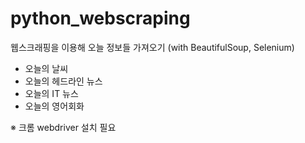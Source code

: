 # python_webscraping
웹스크래핑을 이용해 오늘 정보들 가져오기 (with BeautifulSoup, Selenium)
- 오늘의 날씨
- 오늘의 헤드라인 뉴스
- 오늘의 IT 뉴스
- 오늘의 영어회화

※ 크롬 webdriver 설치 필요

